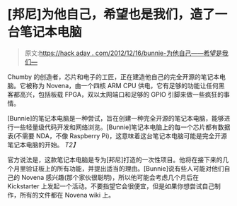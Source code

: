 # [邦尼]为他自己，希望也是我们，造了一台笔记本电脑

> 原文:[https://hack aday . com/2012/12/16/bunnie-为他自己——希望是我们—](https://hackaday.com/2012/12/16/bunnie-builds-a-laptop-for-himself-hopefully-us/)

Chumby 的创造者，芯片和电子的工匠，正在建造他自己的完全开源的笔记本电脑。它被称为 Novena，由一个四核 ARM CPU 供电，它有足够的功能让任何黑客都高兴，包括板载 FPGA，双以太网端口和足够的 GPIO 引脚来做一些疯狂的事情。

[Bunnie]的笔记本电脑是一种尝试，旨在创建一种完全开源的笔记本电脑，能够进行一些轻量级代码开发和网络浏览。[Bunnie]笔记本电脑上的每一个芯片都有数据表(不需要 NDA，不像 Raspberry Pi)，这意味着这台笔记本电脑可能是完全开源笔记本电脑的开始。 *T2】*

官方说法是，这款笔记本电脑是专为[邦尼]打造的一次性项目。他将在接下来的几个月里验证板上的所有功能，并提出适当的理由。[Bunnie]说有些人可能对他们自己的 Novena 感兴趣(那个家伙很聪明)，所以他可能会考虑几个月后在 Kickstarter 上发起一个活动。不要指望它会很便宜，但是如果你想尝试自己制作，所有的文件都在 Novena wiki 上。